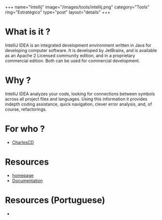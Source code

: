+++
name="Intellij"
image="/images/tools/intellij.png"
category="Tools"
ring="Estratégico"
type="post"
layout="details"
+++

# What is it ?

IntelliJ IDEA is an integrated development environment written in Java for developing computer software. It is developed by JetBrains, and is available as an Apache 2 Licensed community edition, and in a proprietary commercial edition. Both can be used for commercial development.

# Why ?

IntelliJ IDEA analyzes your code, looking for connections between symbols across all project files and languages. Using this information it provides indepth coding assistance, quick navigation, clever error analysis, and, of course, refactorings.

# For who ?
* [CharlesCD](https://charlescd.io/)

# Resources
* [homepage](https://www.jetbrains.com/idea/)
* [Documentation](https://www.jetbrains.com/help/idea/discover-intellij-idea.html)

# Resources (Portuguese)
* 
